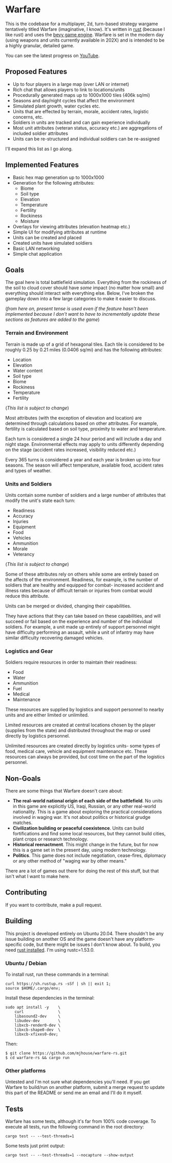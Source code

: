 # Warfare

This is the codebase for a multiplayer, 2d, turn-based strategy wargame tentatively titled Warfare (imaginative, I know). It's written in [rust](https://www.rust-lang.org/) (because I like rust) and uses the [bevy game engine](https://bevyengine.org/). Warfare is set in the modern day (using weapons and units currently available in 202X) and is intended to be a highly granular, detailed game.  

You can see the latest progress on [YouTube](https://www.youtube.com/channel/UCtBIpCfmJmMkwIpCpck7ELw).

## Proposed Features

* Up to four players in a large map (over LAN or internet)
* Rich chat that allows players to link to locations/units
* Procedurally generated maps up to 1000x1000 tiles (406k sq/mi)
* Seasons and day/night cycles that affect the environment
* Simulated plant growth, water cycles etc.
* Units that are effected by terrain, morale, accident rates, logistic concerns, etc.
* Soldiers in units are tracked and can gain experience individually
* Most unit attributes (veteran status, accuracy etc.) are aggregations of included soldier attributes
* Units can be re-structured and individual soldiers can be re-assigned

I'll expand this list as I go along.

## Implemented Features

* Basic hex map generation up to 1000x1000
* Generation for the following attributes:
    * Biome
    * Soil type
    * Elevation
    * Temperature
    * Fertility
    * Rockiness
    * Moisture
* Overlays for viewing attributes (elevation heatmap etc.)
* Simple UI for modifying attributes at runtime
* Units can be created and placed
* Created units have simulated soldiers
* Basic LAN networking
* Simple chat application

## Goals

The goal here is total battlefield simulation. Everything from the rockiness of the soil to cloud cover should have *some* impact (no matter how small) and everything should interact with everything else. Below, I've broken the gameplay down into a few large categories to make it easier to discuss.

(*from here on, present tense is used even if the feature hasn't been implemented because I don't want to have to incrementally update these sections as features are added to the game*)

### Terrain and Environment

Terrain is made up of a grid of hexagonal tiles. Each tile is considered to be roughly 0.25 by 0.21 miles (0.0406 sq/mi) and has the following attributes:

* Location
* Elevation
* Water content
* Soil type
* Biome
* Rockiness
* Temperature
* Fertility

(*This list is subject to change*)

Most attributes (with the exception of elevation and location) are determined through calculations based on other attributes. For example, fertility is calculated based on soil type, proximity to water and temperature. 

Each turn is considered a single 24 hour period and will include a day and night stage. Environmental effects may apply to units differently depending on the stage (accident rates increased, visibility reduced etc.)

Every 365 turns is considered a year and each year is broken up into four seasons. The season will affect temperature, available food, accident rates and types of weather.

### Units and Soldiers

Units contain some number of soldiers and a large number of attributes that modify the unit's state each turn:

* Readiness
* Accuracy
* Injuries
* Equipment
* Food
* Vehicles
* Ammunition
* Morale
* Veterancy

(*This list is subject to change*)

Some of these attributes rely on others while some are entirely based on the affects of the environment. Readiness, for example, is the number of soldiers that are healthy and equipped for combat- increased accident and illness rates because of difficult terrain or injuries from combat would reduce this attribute.

Units can be merged or divided, changing their capabilities.

They have actions that they can take based on these capabilities, and will succeed or fail based on the experience and number of the individual soldiers. For example, a unit made up entirely of support personnel might have difficulty performing an assault, while a unit of infantry may have similar difficulty recovering damaged vehicles.

### Logistics and Gear

Soldiers require resources in order to maintain their readiness:

* Food
* Water
* Ammunition
* Fuel
* Medical
* Maintenance

These resources are supplied by logistics and support personnel to nearby units and are either limited or unlimited.

Limited resources are created at central locations chosen by the player (supplies from the state) and distributed throughout the map or used directly by logistics personnel.

Unlimited resources are created directly by logistics units- some types of food, medical care, vehicle and equipment maintenance etc. These resources can always be provided, but cost time on the part of the logistics personnel.

## Non-Goals

There are some things that Warfare doesn't care about:

* **The real-world national origin of each side of the battlefield**. No units in this game are explicitly US, Iraqi, Russian, or any other real-world nationality. This is a game about exploring the practical considerations involved in waging war. It's not about politics or historical grudge matches. 
* **Civilization building or peaceful coexistence**. Units can build fortifications and find some local resources, but they cannot build cities, plant crops or research technology.
* **Historical reenactment**. This might change in the future, but for now this is a game set in the present day, using modern technology. 
* **Politics**. This game does not include negotiation, cease-fires, diplomacy or any other method of "waging war by other means." 

There are a lot of games out there for doing the rest of this stuff, but that isn't what I want to make here.

## Contributing

If you want to contribute, make a pull request.

## Building

This project is developed entirely on Ubuntu 20.04. There shouldn't be any issue building on another OS and the game doesn't have any platform-specific code, but there might be issues I don't know about. To build, you need [rust installed](https://www.rust-lang.org/tools/install). I'm using rustc=1.53.0.

### Ubuntu / Debian

To install rust, run these commands in a terminal:
```
curl https://sh.rustup.rs -sSf | sh || exit 1;
source $HOME/.cargo/env;
```

Install these dependencies in the terminal:

```
sudo apt install -y    \
    curl               \
    libasound2-dev     \
    libudev-dev        \
    libxcb-render0-dev \
    libxcb-shape0-dev  \
    libxcb-xfixes0-dev;
```

Then:

```
$ git clone https://github.com/mjhouse/warfare-rs.git
$ cd warfare-rs && cargo run
```

### Other platforms

Untested and I'm not sure what dependencies you'll need. If you get Warfare to build/run on another platform, submit a merge request to update this part of the README or send me an email and I'll do it myself.

## Tests

Warfare has some tests, although it's far from 100% code coverage. To execute all tests, run the following command in the root directory:
```
cargo test -- --test-threads=1
```

Some tests just print output:
```
cargo test -- --test-threads=1 --nocapture --show-output
```

